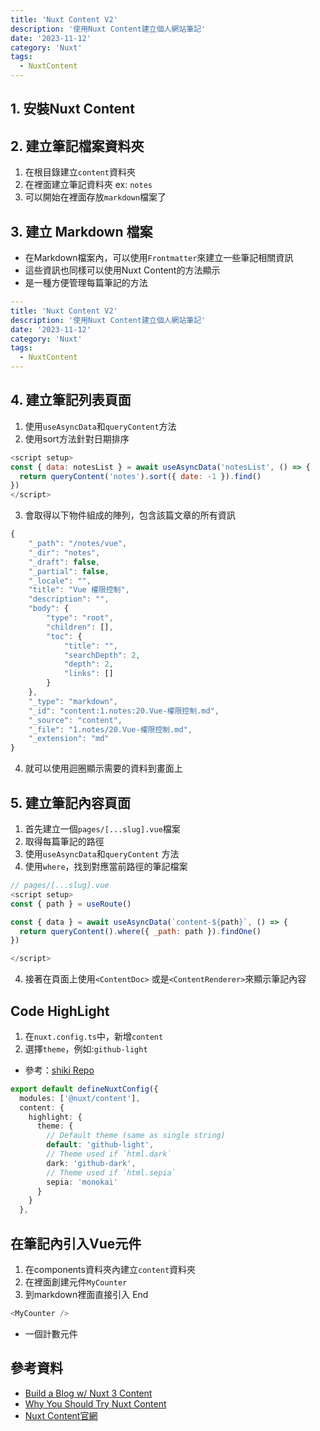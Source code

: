 ```yaml
---
title: 'Nuxt Content V2'
description: '使用Nuxt Content建立個人網站筆記'
date: '2023-11-12'
category: 'Nuxt'
tags:
  - NuxtContent
---
```


## 1. 安裝Nuxt Content

## 2. 建立筆記檔案資料夾
1. 在根目錄建立`content`資料夾
2. 在裡面建立筆記資料夾 ex: `notes`
3. 可以開始在裡面存放`markdown`檔案了

## 3. 建立 Markdown 檔案
- 在Markdown檔案內，可以使用`Frontmatter`來建立一些筆記相關資訊
- 這些資訊也同樣可以使用Nuxt Content的方法顯示
- 是一種方便管理每篇筆記的方法
```yml
---
title: 'Nuxt Content V2'
description: '使用Nuxt Content建立個人網站筆記'
date: '2023-11-12'
category: 'Nuxt'
tags:
  - NuxtContent
---

```


## 4. 建立筆記列表頁面
1. 使用`useAsyncData`和`queryContent`方法
2. 使用sort方法針對日期排序

```js
<script setup>
const { data: notesList } = await useAsyncData('notesList', () => {
  return queryContent('notes').sort({ date: -1 }).find()
})
</script>
```

3. 會取得以下物件組成的陣列，包含該篇文章的所有資訊
```js
{
    "_path": "/notes/vue",
    "_dir": "notes",
    "_draft": false,
    "_partial": false,
    "_locale": "",
    "title": "Vue 權限控制",
    "description": "",
    "body": {
        "type": "root",
        "children": [],
        "toc": {
            "title": "",
            "searchDepth": 2,
            "depth": 2,
            "links": []
        }
    },
    "_type": "markdown",
    "_id": "content:1.notes:20.Vue-權限控制.md",
    "_source": "content",
    "_file": "1.notes/20.Vue-權限控制.md",
    "_extension": "md"
}
```
4. 就可以使用迴圈顯示需要的資料到畫面上




## 5. 建立筆記內容頁面
1. 首先建立一個`pages/[...slug].vue`檔案
1. 取得每篇筆記的路徑
2. 使用`useAsyncData`和`queryContent` 方法
3. 使用`where`，找到對應當前路徑的筆記檔案
```js
// pages/[...slug].vue
<script setup>
const { path } = useRoute()

const { data } = await useAsyncData(`content-${path}`, () => {
  return queryContent().where({ _path: path }).findOne()
})

</script>
```
4. 接著在頁面上使用`<ContentDoc>` 或是`<ContentRenderer>`來顯示筆記內容

## Code HighLight
1. 在`nuxt.config.ts`中，新增`content`
2. 選擇`theme`，例如:`github-light`
- 參考：[shiki Repo](https://github.com/shikijs/shiki)
  
```ts
export default defineNuxtConfig({
  modules: ['@nuxt/content'],
  content: {
    highlight: {
      theme: {
        // Default theme (same as single string)
        default: 'github-light',
        // Theme used if `html.dark`
        dark: 'github-dark',
        // Theme used if `html.sepia`
        sepia: 'monokai'
      }
    }
  },

```

## 在筆記內引入Vue元件

1. 在components資料夾內建立`content`資料夾
2. 在裡面創建元件`MyCounter`
3. 到markdown裡面直接引入 End
```js
<MyCounter />
```

- 一個計數元件
<MyCounter/>


## 參考資料
- [Build a Blog w/ Nuxt 3 Content](https://www.vuemastery.com/courses/build-a-blog-nuxt3-content/nuxt3-blog-introduction)
- [Why You Should Try Nuxt Content](https://www.youtube.com/watch?v=vgCPAtMwDxA)
- [Nuxt Content官網](https://content.nuxt.com/)